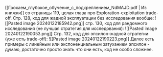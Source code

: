 [[Грокаем_глубокое_обучение_с_подкреплением_NdMAJD.pdf | Из книжки]] со страницы 119, целая глава про Exploration-exploitation trade-off.
Стр. 128, код для жадной эксплуатации без исследования вообще:
![[Pasted image 20240122185942.png]]
стр. 130, код для рандомного исследования (не лучшая стратегия для исследования):
![[Pasted image 20240122190053.png]]
Стр. 132, код для эпсилон-жадной стратегии (уже есть trade-off):
![[Pasted image 20240122190223.png]]
Далее есть примеры с линейным или экспоненциальным затуханием эпсилон - думаю, достаточно просто знать что они есть, код не особо сложнее.
